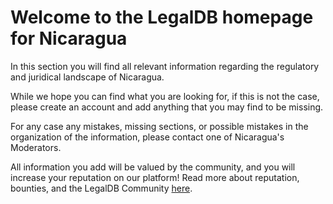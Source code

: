<!-- TITLE: Nicaragua -->
<!-- SUBTITLE: Welcome to the legalDB home of Nicaragua -->

# Welcome to the LegalDB homepage for Nicaragua

In this section you will find all relevant information regarding the regulatory and juridical landscape of Nicaragua.

While we hope you can find what you are looking for, if this is not the case, please create an account and add anything that you may find to be missing.

For any case any mistakes, missing sections, or possible mistakes in the organization of the information, please contact one of Nicaragua's Moderators.

All information you add will be valued by the community, and you will increase your reputation on our platform! Read more about reputation, bounties, and the LegalDB Community [here](http://legaldb.herokuapp.com/legaldb/community).

